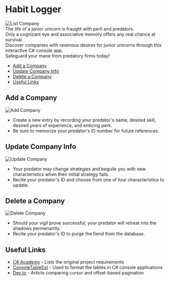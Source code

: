 # Habit Logger
![List Company](https://i.imgur.com/DYIPTgo.gif)  
The life of a junior unicorn is fraught with peril and predators.  
Only a cognizant eye and associative memory offers any real chance at survival.  
Discover companies with ravenous desires for junior unicorns through this interactive C# console app.   
Safeguard your mane from predatory firms today!

  * [Add a Company](#add-a-company)
  * [Update Company Info](#update-company-info)
  * [Delete a Company](#delete-a-company)
  * [Useful Links](#useful-links)

## Add a Company
![Add Company](https://i.imgur.com/9IFn9JE.gif)
* Create a new entry by recording your predator's name, desired skill, desired years of experience, and enticing perk.
* Be sure to memorize your predator's ID number for future references.

## Update Company Info
![Update Company](https://i.imgur.com/6gYRiEv.gif)
* Your predator may change strategies and beguile you with new characteristics when their initial strategy fails.
* Recite your predator's ID and choose from one of four characteristics to update. 

## Delete a Company
![Delete Company](https://i.imgur.com/Auywocr.gif)
* Should your vigil prove successful, your predator will retreat into the shadows permenantly.
* Recite your predator's ID to purge the fiend from the database.

## Useful Links
* [C# Academy](https://www.thecsharpacademy.com/project/12) - Lists the original project requirements
* [ConsoleTableExt](https://github.com/minhhungit/ConsoleTableExt) - Used to format the tables in C# console applications
* [Dev.to](https://dev.to/appwrite/this-is-why-you-should-use-cursor-pagination-4nh5) - Article comparing cursor and offset-based pagination
